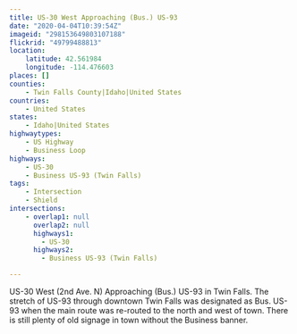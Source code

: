 ```yaml
---
title: US-30 West Approaching (Bus.) US-93
date: "2020-04-04T10:39:54Z"
imageid: "298153649803107188"
flickrid: "49799488813"
location:
    latitude: 42.561984
    longitude: -114.476603
places: []
counties:
    - Twin Falls County|Idaho|United States
countries:
    - United States
states:
    - Idaho|United States
highwaytypes:
    - US Highway
    - Business Loop
highways:
    - US-30
    - Business US-93 (Twin Falls)
tags:
    - Intersection
    - Shield
intersections:
    - overlap1: null
      overlap2: null
      highways1:
        - US-30
      highways2:
        - Business US-93 (Twin Falls)

---
```

US-30 West (2nd Ave. N) Approaching (Bus.) US-93 in Twin Falls.  The stretch of US-93 through downtown Twin Falls was designated as Bus. US-93 when the main route was re-routed to the north and west of town.  There is still plenty of old signage in town without the Business banner.